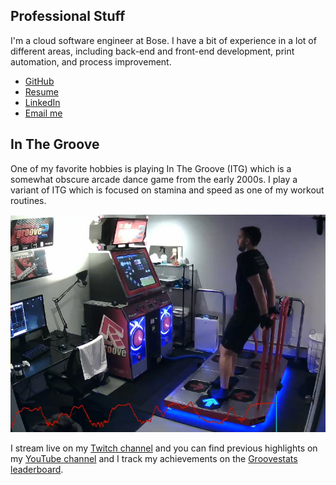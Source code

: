 ## Professional Stuff

I'm a cloud software engineer at Bose. I have a bit of experience in a lot of different areas, including back-end and front-end development, print automation, and process improvement.

- [GitHub](https://github.com/dominickp)
- [Resume](./assets/resume-web.pdf)
- [LinkedIn](https://www.linkedin.com/in/dominickpeluso/)
-  <a href="https://mailhide.io/e/p9amR" onclick="mailhidepopup=window.open('https://mailhide.io/e/p9amR','mailhidepopup','width=580,height=635'); return false;">Email me</a> 


## In The Groove


One of my favorite hobbies is playing In The Groove (ITG) which is a somewhat obscure arcade dance game from the early 2000s. I play a variant of ITG which is focused on stamina and speed as one of my workout routines.

<a href="https://www.youtube.com/channel/UCpeNRVOVrqx_lras7hbOOrQ" target="_blank"><img src="./img/itg.jpg"></a>


I stream live on my [Twitch channel](https://www.twitch.tv/dom_itg) and you can find previous highlights on my [YouTube channel](https://www.youtube.com/channel/UCpeNRVOVrqx_lras7hbOOrQ) and I track my achievements on the [Groovestats leaderboard](http://groovestats.com/?page=profile&id=66762).

